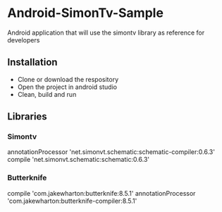 # Android-SimonTv-Sample
Android application that will use the simontv library as reference for developers

## Installation
* Clone or download the respository
* Open the project in android studio
* Clean, build and run

## Libraries

### Simontv
annotationProcessor 'net.simonvt.schematic:schematic-compiler:0.6.3'
compile 'net.simonvt.schematic:schematic:0.6.3'

### Butterknife
compile 'com.jakewharton:butterknife:8.5.1'
annotationProcessor 'com.jakewharton:butterknife-compiler:8.5.1'